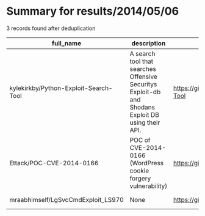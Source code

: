 
# Summary for results/2014/05/06
    
3 records found after deduplication

| full_name | description | html_url | matched_list | matched_count | pushed_at | size | stargazers_count | language | forks_count |
|---------------------------------------|----------------------------------------------------------------------------------------------------|----------------------------------------------------------|-------------------------------------------|-----------------|---------------------------|--------|--------------------|------------|---------------|
| kylekirkby/Python-Exploit-Search-Tool | A search tool that searches Offensive Securitys Exploit-db and Shodans Exploit DB using their API. | https://github.com/kylekirkby/Python-Exploit-Search-Tool | ['exploit'] | 1 | 2014-05-06 13:46:00+00:00 | 32909 | 29 | C | 28 |
| Ettack/POC-CVE-2014-0166 | POC of CVE-2014-0166 (WordPress cookie forgery vulnerability) | https://github.com/Ettack/POC-CVE-2014-0166 | ['cve poc', 'cve-2', 'vulnerability poc'] | 3 | 2014-05-06 11:04:41+00:00 | 156 | 6 | Python | 5 |
| mraabhimself/LgSvcCmdExploit_LS970 | None | https://github.com/mraabhimself/LgSvcCmdExploit_LS970 | ['exploit'] | 1 | 2014-05-06 23:00:58+00:00 | 268 | 1 | Java | 2 |
